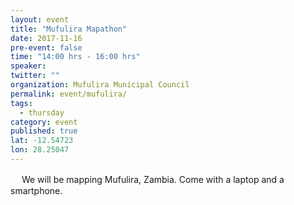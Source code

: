 ```yaml
---
layout: event
title: "Mufulira Mapathon"
date: 2017-11-16
pre-event: false
time: "14:00 hrs - 16:00 hrs"
speaker:
twitter: ""
organization: Mufulira Municipal Council
permalink: event/mufulira/
tags:
  - thursday
category: event
published: true
lat: -12.54723
lon: 28.25047
---
```

　
We will be mapping Mufulira, Zambia. Come with a laptop and a smartphone.
